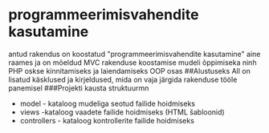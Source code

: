 # programmeerimisvahendite kasutamine

antud rakendus on koostatud "programmeerimisvahendite kasutamine" aine raames ja on mõeldud MVC rakenduse koostamise mudeli õppimiseka ninh PHP oskse kinnitamiseks ja laiendamiseks OOP osas
##Alustuseks
All on lisatud käsklused ja kirjeldused, mida on vaja järgida rakenduse tööle panemisel
###Projekti kausta struktuurmn
* model - kataloog mudeliga seotud failide hoidmiseks
* views -kataloog vaadete failide hoidmiseks (HTML šabloonid)
* controllers - kataloog kontrollerite failide hoidmiseks